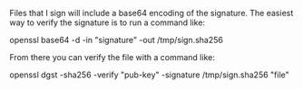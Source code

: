 Files that I sign will include a base64 encoding of the signature. The easiest way to verify the signature is to run a command like:

openssl base64 -d -in "signature" -out /tmp/sign.sha256

From there you can verify the file with a command like:

openssl dgst -sha256 -verify "pub-key" -signature /tmp/sign.sha256 "file"
